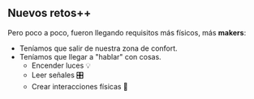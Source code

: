 ## Nuevos retos++

Pero poco a poco, fueron llegando requisitos más físicos, más __makers__:

 - Teníamos que salir de nuestra zona de confort.
 - Teníamos que llegar a "hablar" con cosas.
    - Encender luces 💡<!-- .element: class="fragment mini" -->
    - Leer señales 🎛<!-- .element: class="fragment mini" -->
    - Crear interacciones físicas 🤼<!-- .element: class="fragment mini" -->